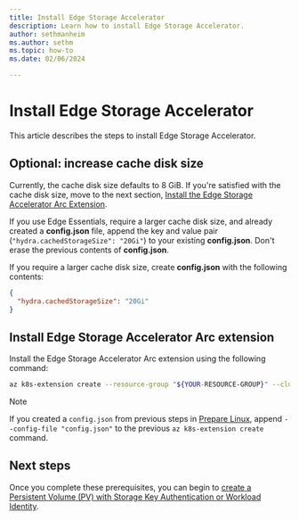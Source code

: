 ```yaml
---
title: Install Edge Storage Accelerator
description: Learn how to install Edge Storage Accelerator.
author: sethmanheim
ms.author: sethm
ms.topic: how-to
ms.date: 02/06/2024

---
```


# Install Edge Storage Accelerator

This article describes the steps to install Edge Storage Accelerator.

## Optional: increase cache disk size

Currently, the cache disk size defaults to 8 GiB. If you're satisfied with the cache disk size, move to the next section, [Install the Edge Storage Accelerator Arc Extension](#install-edge-storage-accelerator-arc-extension).  

If you use Edge Essentials, require a larger cache disk size, and already created a **config.json** file, append the key and value pair (`"hydra.cachedStorageSize": "20Gi"`) to your existing **config.json**. Don't erase the previous contents of **config.json**.

If you require a larger cache disk size, create **config.json** with the following contents:

```json
{
  "hydra.cachedStorageSize": "20Gi"
}
```

## Install Edge Storage Accelerator Arc extension

Install the Edge Storage Accelerator Arc extension using the following command:

```bash
az k8s-extension create --resource-group "${YOUR-RESOURCE-GROUP}" --cluster-name "${YOUR-CLUSTER-NAME}" --cluster-type connectedClusters --name hydraext --extension-type microsoft.edgestorageaccelerator
```

> [!NOTE]
> If you created a `config.json` from previous steps in [Prepare Linux](prepare-linux.md), append `--config-file "config.json"` to the previous `az k8s-extension create` command.

## Next steps

Once you complete these prerequisites, you can begin to [create a Persistent Volume (PV) with Storage Key Authentication or Workload Identity](create-pv.md).
